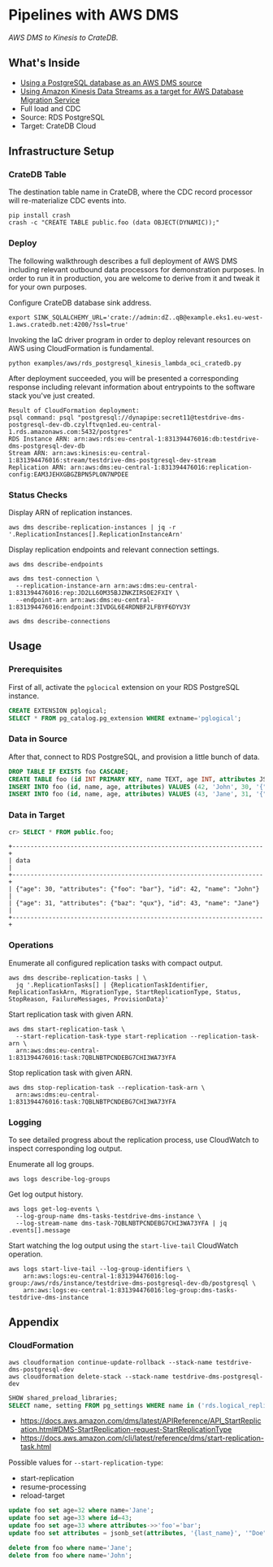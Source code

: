 # Pipelines with AWS DMS

_AWS DMS to Kinesis to CrateDB._

## What's Inside
- [Using a PostgreSQL database as an AWS DMS source]
- [Using Amazon Kinesis Data Streams as a target for AWS Database Migration Service]
- Full load and CDC
- Source: RDS PostgreSQL
- Target: CrateDB Cloud


## Infrastructure Setup

### CrateDB Table
The destination table name in CrateDB, where the CDC record
processor will re-materialize CDC events into.
```shell
pip install crash
crash -c "CREATE TABLE public.foo (data OBJECT(DYNAMIC));"
```

### Deploy
The following walkthrough describes a full deployment of AWS DMS including relevant
outbound data processors for demonstration purposes. In order to run it in production,
you are welcome to derive from it and tweak it for your own purposes.

Configure CrateDB database sink address.
```shell
export SINK_SQLALCHEMY_URL='crate://admin:dZ..qB@example.eks1.eu-west-1.aws.cratedb.net:4200/?ssl=true'
```

Invoking the IaC driver program in order to deploy relevant resources on AWS
using CloudFormation is fundamental.
```shell
python examples/aws/rds_postgresql_kinesis_lambda_oci_cratedb.py
```

After deployment succeeded, you will be presented a corresponding
response including relevant information about entrypoints to the software
stack you've just created. 
```text
Result of CloudFormation deployment:
psql command: psql "postgresql://dynapipe:secret11@testdrive-dms-postgresql-dev-db.czylftvqn1ed.eu-central-1.rds.amazonaws.com:5432/postgres"
RDS Instance ARN: arn:aws:rds:eu-central-1:831394476016:db:testdrive-dms-postgresql-dev-db
Stream ARN: arn:aws:kinesis:eu-central-1:831394476016:stream/testdrive-dms-postgresql-dev-stream
Replication ARN: arn:aws:dms:eu-central-1:831394476016:replication-config:EAM3JEHXGBGZBPN5PLON7NPDEE
```

### Status Checks

Display ARN of replication instances.
```shell
aws dms describe-replication-instances | jq -r '.ReplicationInstances[].ReplicationInstanceArn'
```

Display replication endpoints and relevant connection settings.
```shell
aws dms describe-endpoints
```

```shell
aws dms test-connection \
  --replication-instance-arn arn:aws:dms:eu-central-1:831394476016:rep:JD2LL6OM35BJZNKZIRSOE2FXIY \
  --endpoint-arn arn:aws:dms:eu-central-1:831394476016:endpoint:3IVDGL6E4RDNBF2LFBYF6DYV3Y

aws dms describe-connections
```


## Usage

### Prerequisites
First of all, activate the `pglocical` extension on your RDS PostgreSQL instance.
```sql
CREATE EXTENSION pglogical;
SELECT * FROM pg_catalog.pg_extension WHERE extname='pglogical';
```

### Data in Source
After that, connect to RDS PostgreSQL, and provision a little bunch of data.
```sql
DROP TABLE IF EXISTS foo CASCADE;
CREATE TABLE foo (id INT PRIMARY KEY, name TEXT, age INT, attributes JSONB);
INSERT INTO foo (id, name, age, attributes) VALUES (42, 'John', 30, '{"foo": "bar"}');
INSERT INTO foo (id, name, age, attributes) VALUES (43, 'Jane', 31, '{"baz": "qux"}');
```

### Data in Target
```sql
cr> SELECT * FROM public.foo;
```
```postgresql
+---------------------------------------------------------------------+
| data                                                                |
+---------------------------------------------------------------------+
| {"age": 30, "attributes": {"foo": "bar"}, "id": 42, "name": "John"} |
| {"age": 31, "attributes": {"baz": "qux"}, "id": 43, "name": "Jane"} |
+---------------------------------------------------------------------+
```

### Operations
Enumerate all configured replication tasks with compact output.
```shell
aws dms describe-replication-tasks | \
  jq '.ReplicationTasks[] | {ReplicationTaskIdentifier, ReplicationTaskArn, MigrationType, StartReplicationType, Status, StopReason, FailureMessages, ProvisionData}'
```
Start replication task with given ARN.
```shell
aws dms start-replication-task \
  --start-replication-task-type start-replication --replication-task-arn \
  arn:aws:dms:eu-central-1:831394476016:task:7QBLNBTPCNDEBG7CHI3WA73YFA
```
Stop replication task with given ARN.
```shell
aws dms stop-replication-task --replication-task-arn \
  arn:aws:dms:eu-central-1:831394476016:task:7QBLNBTPCNDEBG7CHI3WA73YFA
```


### Logging

To see detailed progress about the replication process, use CloudWatch to
inspect corresponding log output.

Enumerate all log groups.
```shell
aws logs describe-log-groups
```

Get log output history.
```shell
aws logs get-log-events \
  --log-group-name dms-tasks-testdrive-dms-instance \
  --log-stream-name dms-task-7QBLNBTPCNDEBG7CHI3WA73YFA | jq .events[].message
```

Start watching the log output using the `start-live-tail` CloudWatch operation.
```shell
aws logs start-live-tail --log-group-identifiers \
    arn:aws:logs:eu-central-1:831394476016:log-group:/aws/rds/instance/testdrive-dms-postgresql-dev-db/postgresql \
    arn:aws:logs:eu-central-1:831394476016:log-group:dms-tasks-testdrive-dms-instance
```


## Appendix

### CloudFormation

```shell
aws cloudformation continue-update-rollback --stack-name testdrive-dms-postgresql-dev
aws cloudformation delete-stack --stack-name testdrive-dms-postgresql-dev
```

```sql
SHOW shared_preload_libraries;
SELECT name, setting FROM pg_settings WHERE name in ('rds.logical_replication','shared_preload_libraries');
```

- https://docs.aws.amazon.com/dms/latest/APIReference/API_StartReplication.html#DMS-StartReplication-request-StartReplicationType
- https://docs.aws.amazon.com/cli/latest/reference/dms/start-replication-task.html

Possible values for `--start-replication-type`:

- start-replication
- resume-processing
- reload-target    

```sql
update foo set age=32 where name='Jane';
update foo set age=33 where id=43;
update foo set age=33 where attributes->>'foo'='bar';
update foo set attributes = jsonb_set(attributes, '{last_name}', '"Doe"', true) where name='John';
```
```sql
delete from foo where name='Jane';
delete from foo where name='John';
```


[AWS::DMS::ReplicationConfig]: https://docs.aws.amazon.com/AWSCloudFormation/latest/UserGuide/aws-resource-dms-replicationconfig.html
[Using a PostgreSQL database as an AWS DMS source]: https://docs.aws.amazon.com/dms/latest/userguide/CHAP_Source.PostgreSQL.html
[Using Amazon Kinesis Data Streams as a target for AWS Database Migration Service]: https://docs.aws.amazon.com/dms/latest/userguide/CHAP_Target.Kinesis.html
[Using object mapping to migrate data to a Kinesis data stream]: https://docs.aws.amazon.com/dms/latest/userguide/CHAP_Target.Kinesis.html#CHAP_Target.Kinesis.ObjectMapping
